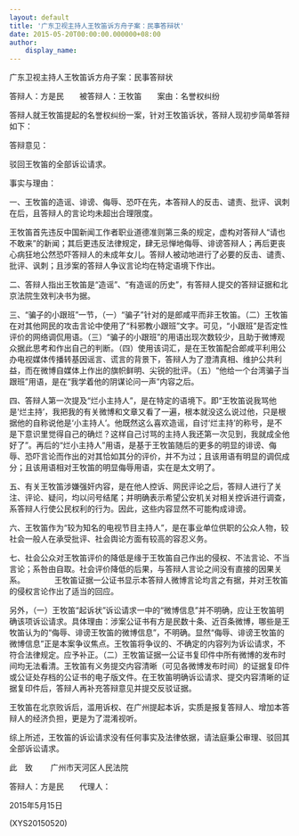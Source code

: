 ```yaml
---
layout: default
title: '广东卫视主持人王牧笛诉方舟子案：民事答辩状'
date: 2015-05-20T00:00:00.000000+08:00
author:
    display_name: 
---
```


广东卫视主持人王牧笛诉方舟子案：民事答辩状

答辩人：方是民　　被答辩人：王牧笛　　案由：名誉权纠纷

答辩人就王牧笛提起的名誉权纠纷一案，针对王牧笛诉状，答辩人现初步简单答辩如下：

答辩意见：

驳回王牧笛的全部诉讼请求。

事实与理由：

一、王牧笛的造谣、诽谤、侮辱、恐吓在先，本答辩人的反击、谴责、批评、讽刺在后，且答辩人的言论均未超出合理限度。

王牧笛首先违反中国新闻工作者职业道德准则第三条的规定，虚构对答辩人“请也不敢来”的新闻；其后更违反法律规定，肆无忌惮地侮辱、诽谤答辩人；再后更丧心病狂地公然恐吓答辩人的未成年女儿。答辩人被动地进行了必要的反击、谴责、批评、讽刺；且涉案的答辩人争议言论均在特定语境下作出。

二、答辩人指出王牧笛是“造谣”、“有造谣的历史”，有答辩人提交的答辩证据和北京法院生效判决书为据。

三、“骗子的小跟班”一节，（一）“骗子”针对的是郎咸平而非王牧笛。（二）王牧笛在对其他网民的攻击言论中使用了“科邪教小跟班”文字。可见，“小跟班”是否定性评价的网络调侃用语。（三）“骗子的小跟班”的用语出现次数较少，且助于微博观众据此思考和作出自己的判断。（四）使用该词汇，是在王牧笛配合郎咸平利用公办电视媒体传播转基因谣言、谎言的背景下，答辩人为了澄清真相、维护公共利益，而在微博自媒体上作出的旗帜鲜明、尖锐的批评。（五）“他给一个台湾骗子当跟班”用语，是在“我学着他的阴谋论问一声”内容之后。

四、答辩人第一次提及“烂小主持人”，是在特定的语境下。即“王牧笛说我骂他是‘烂主持’，我把我的有关微博和文章又看了一遍，根本就没这么说过他，只是根据他的自称说他是‘小主持人’。他既然这么喜欢造谣，自讨‘烂主持’的称号，是不是下意识里觉得自己的确烂？这样自己讨骂的主持人我还第一次见到，我就成全他好了”。再后的“烂小主持人”用语，是基于王牧笛随后的更多的明显的诽谤、侮辱、恐吓言论而作出的对其恰如其分的评价，并不为过；且该用语有明显的调侃成分；且该用语相对王牧笛的明显侮辱用语，实在是太文明了。

五、有关王牧笛涉嫌强奸内容，是在他人控诉、网民评论之后，答辩人进行了关注、评论、疑问，均以问号结尾；并明确表示希望公安机关对相关控诉进行调查，系答辩人行使公民权利的行为。因此，这些内容显然不可能构成诽谤。

六、王牧笛作为“较为知名的电视节目主持人”，是在事业单位供职的公众人物，较社会一般人在承受批评、社会舆论方面有较高的容忍义务。

七、社会公众对王牧笛评价的降低是缘于王牧笛自己作出的侵权、不法言论、不当言论；系咎由自取。社会评价降低的后果，与答辩人言论之间没有直接的因果关系。　　	　　王牧笛证据一公证书显示本答辩人微博言论均言之有据，并对王牧笛的侵权言论作出了适当的回应。

另外，（一）王牧笛“起诉状”诉讼请求一中的“微博信息”并不明确，应让王牧笛明确该项诉讼请求。具体理由：涉案公证书有方是民数十条、近百条微博，哪些是王牧笛认为的“侮辱、诽谤王牧笛的微博信息”，不明确。显然“侮辱、诽谤王牧笛的微博信息”正是本案争议焦点。王牧笛将争议的、不确定的内容列为诉讼请求，不符合法律规定。应予补正。（二）王牧笛证据一公证书复印件中所有微博的发布时间均无法看清。王牧笛有义务提交内容清晰（可见各微博发布时间）的证据复印件或公证处存档的公证书的电子版文件。在王牧笛明确诉讼请求、提交内容清晰的证据复印件后，答辩人再补充答辩意见并提交反驳证据。

王牧笛在北京败诉后，滥用诉权、在广州提起本诉，实质是报复答辩人、增加本答辩人的经济负担，更是为了混淆视听。

综上所述，王牧笛的诉讼请求没有任何事实及法律依据，请法庭秉公审理、驳回其全部诉讼请求。

此　致 　　广州市天河区人民法院

答辩人：方是民　　代理人：

2015年5月15日

(XYS20150520)

